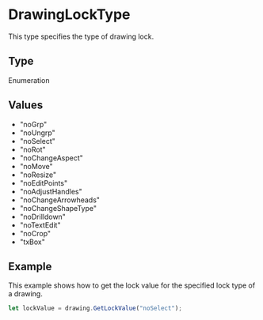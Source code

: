 # DrawingLockType

This type specifies the type of drawing lock.

## Type

Enumeration

## Values

- "noGrp"
- "noUngrp"
- "noSelect"
- "noRot"
- "noChangeAspect"
- "noMove"
- "noResize"
- "noEditPoints"
- "noAdjustHandles"
- "noChangeArrowheads"
- "noChangeShapeType"
- "noDrilldown"
- "noTextEdit"
- "noCrop"
- "txBox"


## Example

This example shows how to get the lock value for the specified lock type of a drawing.

```javascript editor-pptx
let lockValue = drawing.GetLockValue("noSelect");
```

